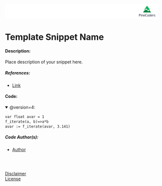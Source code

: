 ![PineCoders](/images/PineCodersLong.png "PineCoders")

# Template Snippet Name

#### Description:

Place description of your snippet here.

<!-- optional -->
##### References:
  * [Link](http:\\alinktonowhere.come "description_of_link")

#### Code:

<details open>
  <!-- leave a blank line after summary -->
  <summary>@version=4:</summary>

```
var float avar = 1
f_iterate(a, b)=>a*b
avar := f_iterate(avar, 3.141)
```
</details>

<!-- optional -->
##### Code Author(s):
  * [Author](http:\\linkifavaiable "@nickname")

<br/>
<br/>

[Disclaimer](/./DISCLAIMER.md "Disclaimer")<br/>
[License](/./LICENSE "License")
